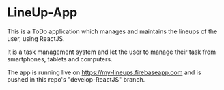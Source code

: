 # LineUp-App

This is a ToDo application which manages and maintains the lineups of the user, using ReactJS.

It is a task management system and let the user to manage their task from smartphones, tablets and computers.

The app is running live on https://my-lineups.firebaseapp.com and is pushed in this repo's "develop-ReactJS" branch.
